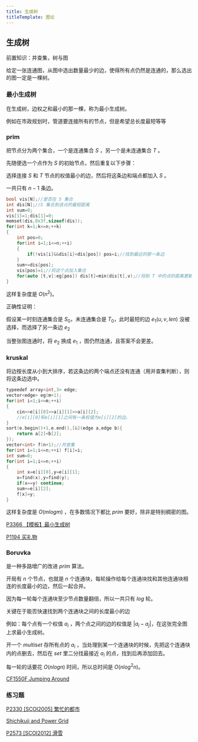 ```yaml
---
title: 生成树
titleTemplate: 图论
---
```


## 生成树

前置知识：并查集，树与图

给定一张连通图，从图中选出数量最少的边，使得所有点仍然是连通的，那么选出的图一定是一棵树。

### 最小生成树

在生成树，边权之和最小的那一棵，称为最小生成树。

例如在市政规划时，管道要连接所有的节点，但是希望总长度最短等等

### prim

把节点分为两个集合，一个是连通集合 $S$ ，另一个是未连通集合 $T$ 。

先随便选一个点作为 $S$ 的初始节点，然后重复以下步骤：

选择连接 $S$ 和 $T$ 节点的权值最小的边，然后将这条边和端点都加入 $S$ 。

一共只有 $n-1$ 条边。

```cpp
bool vis[N];//是否在 S 集合
int dis[N];//S 集合到该点的最短距离
int sum=0;
vis[1]=1;dis[1]=0;
memset(dis,0x3f,sizeof(dis));
for(int k=1;k<=n;++k)
{
    int pos=0;
    for(int i=1;i<=n;++i)
    {
        if(!vis[i]&&dis[i]<dis[pos]) pos=i;//找到最近的那一条边
    }
    sum+=dis[pos];
    vis[pos]=1;//将这个点加入集合
    for(auto [t,v]:eg[pos]) dis[t]=min(dis[t],v);//将到 T 中的点的距离更新
}
```

这样复杂度是 $O(n^2)$。

正确性证明：

假设某一时刻连通集合是 $S_0$，未连通集合是 $T_0$，此时最短的边 $e_1(u,v,len)$ 没被选择，而选择了另一条边 $e_2$

当整张图连通时，将 $e_2$ 换成 $e_1$ ，图仍然连通，且答案不会更差。

### kruskal

将边按长度从小到大排序，若这条边的两个端点还没有连通（用并查集判断），则将这条边选中。

```cpp
typeedef array<int,3> edge;
vector<edge> eg(m+1);
for(int i=1;i<=m;++i)
{
    cin>>e[i][0]>>a[i][1]>>a[i][2];
    //e[i][0]和e[i][1]之间有一条权值为e[i][2]的边。
}
sort(e.begin()+1,e.end(),[&](edge a,edge b){
	return a[2]<b[2];
});
vector<int> f(n+1);//并查集
for(int i=1;i<=n;++i) f[i]=i;
int sum=0;
for(int i=1;i<=n;++i)
{
    int x=e[i][0],y=e[i][1];
    x=find(x),y=find(y);
    if(x==y) continue;
    sum+=e[i][2];
    f[x]=y;
}
```

这样复杂度是 $O(mlogm)$ ，在多数情况下都比 $prim$ 要好，除非是特别稠密的图。

[P3366 【模板】最小生成树  ](https://www.luogu.com.cn/problem/P3366)

[P1194 买礼物  ](https://www.luogu.com.cn/problem/P1194)

### Boruvka

是一种多路增广的改进 $prim$ 算法。

开局有 $n$ 个节点，也就是 $n$ 个连通块，每轮操作给每个连通块找和其他连通块相连的长度最小的边，然后一起合并。

因为每一轮每个连通块至少节点数量翻倍，所以一共只有 $log$ 轮。

关键在于能否快速找到两个连通块之间的长度最小的边

例如：每个点有一个权值 $a_i$ ，两个点之间的边的权值是 $|a_i-a_j|$，在这张完全图上求最小生成树。

开一个 $multiset$ 存所有点的 $a_i$ ，当处理到某一个连通块的时候，先把这个连通块内的点删去，然后在 $set$ 里二分找最接近 $a_i$ 的点，找到后再添加回去。

每一轮的话要花 $O(nlogn)$ 时间，所以总时间是 $O(nlog^2n)$。

[CF1550F Jumping Around](https://codeforces.com/problemset/problem/1550/F)

### 练习题

[P2330 [SCOI2005] 繁忙的都市  ](https://www.luogu.com.cn/problem/P2330)

[Shichikuji and Power Grid  ](https://www.luogu.com.cn/problem/CF1245D)

[P2573 [SCOI2012] 滑雪  ](https://www.luogu.com.cn/problem/P2573)
